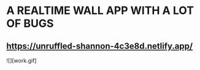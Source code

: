 # A REALTIME WALL APP WITH A LOT OF BUGS

## https://unruffled-shannon-4c3e8d.netlify.app/

![][work.gif]